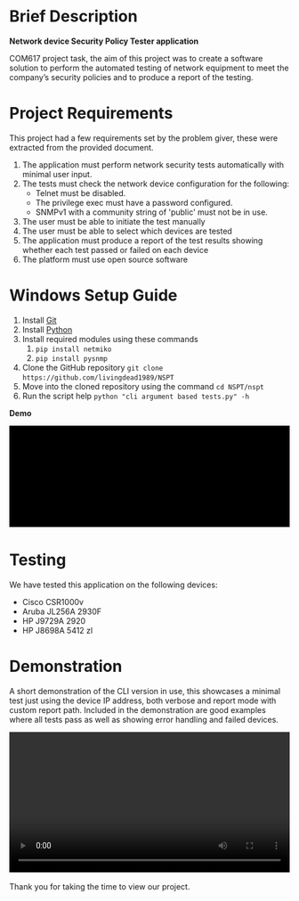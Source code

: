 # Brief Description

**Network device Security Policy Tester application**

COM617 project task, the aim of this project was to create a software solution to perform the automated testing of network equipment to meet the company’s security policies and to produce a report of the testing.

# Project Requirements

This project had a few requirements set by the problem giver, these were extracted from the provided document.

1. The application must perform network security tests automatically with minimal user input.
1. The tests must check the network device configuration for the following:
    * Telnet must be disabled.
    * The privilege exec must have a password configured.
    * SNMPv1 with a community string of 'public' must not be in use.
1.  The user must be able to initiate the test manually
1.  The user must be able to select which devices are tested
1.  The application must produce a report of the test results showing whether each test passed or failed on each device
1.  The platform must use open source software

# Windows Setup Guide

1. Install [Git](https://git-scm.com/download/win)
2. Install [Python](https://www.python.org/downloads/)
3. Install required modules using these commands
   1. `pip install netmiko`
   2. `pip install pysnmp`
4. Clone the GitHub repository `git clone https://github.com/livingdead1989/NSPT`
5. Move into the cloned repository using the command `cd NSPT/nspt`
6. Run the script help `python "cli argument based tests.py" -h`

**Demo**

![nspt-running-on-windows](nspt-running-on-windows.gif)

# Testing

We have tested this application on the following devices:

* Cisco CSR1000v
* Aruba JL256A 2930F
* HP J9729A 2920
* HP J8698A 5412 zl 

# Demonstration

A short demonstration of the CLI version in use, this showcases a minimal test just using the device IP address, both verbose and report mode with custom report path. Included in the demonstration are good examples where all tests pass as well as showing error handling and failed devices.

<video controls src="demo_cli_arguments.m4v" style="width:100%;"></video>

Thank you for taking the time to view our project.
